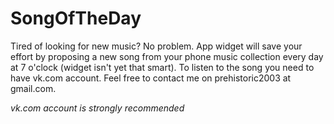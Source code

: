 ﻿SongOfTheDay
=============
Tired of looking for new music? No problem. App widget will save  your effort by proposing a new song from your phone music collection every day at 7 o'clock (widget isn't yet that smart). To listen to the song you need to have vk.com account. Feel free to contact me on prehistoric2003 at gmail.com.

*vk.com account is strongly recommended*